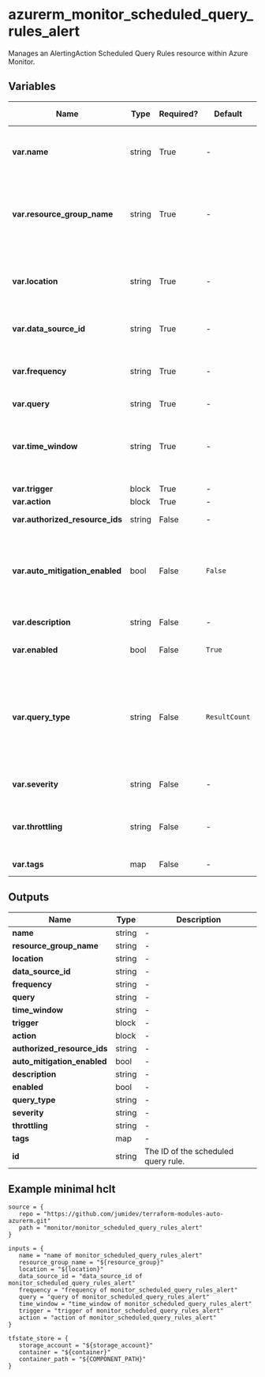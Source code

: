 # azurerm_monitor_scheduled_query_rules_alert

Manages an AlertingAction Scheduled Query Rules resource within Azure Monitor.

## Variables

| Name | Type | Required? |  Default  |  possible values |  Description |
| ---- | ---- | --------- |  ----------- | ----------- | ----------- |
| **var.name** | string | True | -  |  -  |  The name of the scheduled query rule. Changing this forces a new resource to be created. | 
| **var.resource_group_name** | string | True | -  |  -  |  The name of the resource group in which to create the scheduled query rule instance. Changing this forces a new resource to be created. | 
| **var.location** | string | True | -  |  -  |  Specifies the Azure Region where the resource should exist. Changing this forces a new resource to be created. | 
| **var.data_source_id** | string | True | -  |  -  |  The resource URI over which log search query is to be run. | 
| **var.frequency** | string | True | -  |  -  |  Frequency (in minutes) at which rule condition should be evaluated. Values must be between 5 and 1440 (inclusive). | 
| **var.query** | string | True | -  |  -  |  Log search query. | 
| **var.time_window** | string | True | -  |  -  |  Time window for which data needs to be fetched for query (must be greater than or equal to `frequency`). Values must be between 5 and 2880 (inclusive). | 
| **var.trigger** | block | True | -  |  -  |  A `trigger` block. | 
| **var.action** | block | True | -  |  -  |  An `action` block. | 
| **var.authorized_resource_ids** | string | False | -  |  -  |  List of Resource IDs referred into query. | 
| **var.auto_mitigation_enabled** | bool | False | `False`  |  -  |  Should the alerts in this Metric Alert be auto resolved? Defaults to `false`. -> **NOTE** `auto_mitigation_enabled` and `throttling` are mutually exclusive and cannot both be set. | 
| **var.description** | string | False | -  |  -  |  The description of the scheduled query rule. | 
| **var.enabled** | bool | False | `True`  |  -  |  Whether this scheduled query rule is enabled. Default is `true`. | 
| **var.query_type** | string | False | `ResultCount`  |  `ResultCount`, `Number`  |  The type of query results. Possible values are `ResultCount` and `Number`. Default is `ResultCount`. If set to `ResultCount`, `query` must include an `AggregatedValue` column of a numeric type, for example, `Heartbeat | summarize AggregatedValue = count() by bin(TimeGenerated, 5m)`. | 
| **var.severity** | string | False | -  |  -  |  Severity of the alert. Possible values include: 0, 1, 2, 3, or 4. | 
| **var.throttling** | string | False | -  |  -  |  Time (in minutes) for which Alerts should be throttled or suppressed. Values must be between 0 and 10000 (inclusive). | 
| **var.tags** | map | False | -  |  -  |  A mapping of tags to assign to the resource. | 



## Outputs

| Name | Type | Description |
| ---- | ---- | --------- | 
| **name** | string  | - | 
| **resource_group_name** | string  | - | 
| **location** | string  | - | 
| **data_source_id** | string  | - | 
| **frequency** | string  | - | 
| **query** | string  | - | 
| **time_window** | string  | - | 
| **trigger** | block  | - | 
| **action** | block  | - | 
| **authorized_resource_ids** | string  | - | 
| **auto_mitigation_enabled** | bool  | - | 
| **description** | string  | - | 
| **enabled** | bool  | - | 
| **query_type** | string  | - | 
| **severity** | string  | - | 
| **throttling** | string  | - | 
| **tags** | map  | - | 
| **id** | string  | The ID of the scheduled query rule. | 

## Example minimal hclt

```hcl
source = {
   repo = "https://github.com/jumidev/terraform-modules-auto-azurerm.git" 
   path = "monitor/monitor_scheduled_query_rules_alert" 
}

inputs = {
   name = "name of monitor_scheduled_query_rules_alert" 
   resource_group_name = "${resource_group}" 
   location = "${location}" 
   data_source_id = "data_source_id of monitor_scheduled_query_rules_alert" 
   frequency = "frequency of monitor_scheduled_query_rules_alert" 
   query = "query of monitor_scheduled_query_rules_alert" 
   time_window = "time_window of monitor_scheduled_query_rules_alert" 
   trigger = "trigger of monitor_scheduled_query_rules_alert" 
   action = "action of monitor_scheduled_query_rules_alert" 
}

tfstate_store = {
   storage_account = "${storage_account}" 
   container = "${container}" 
   container_path = "${COMPONENT_PATH}" 
}


```